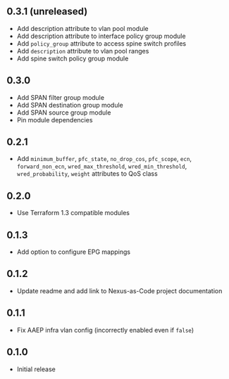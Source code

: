 ## 0.3.1 (unreleased)

- Add description attribute to vlan pool module
- Add description attribute to interface policy group module
- Add `policy_group` attribute to access spine switch profiles
- Add `description` attribute to vlan pool ranges
- Add spine switch policy group module

## 0.3.0

- Add SPAN filter group module
- Add SPAN destination group module
- Add SPAN source group module
- Pin module dependencies

## 0.2.1

- Add `minimum_buffer`, `pfc_state`, `no_drop_cos`, `pfc_scope`, `ecn`, `forward_non_ecn`, `wred_max_threshold`, `wred_min_threshold`, `wred_probability`, `weight` attributes to QoS class

## 0.2.0

- Use Terraform 1.3 compatible modules

## 0.1.3

- Add option to configure EPG mappings

## 0.1.2

- Update readme and add link to Nexus-as-Code project documentation

## 0.1.1

- Fix AAEP infra vlan config (incorrectly enabled even if `false`)

## 0.1.0

- Initial release
